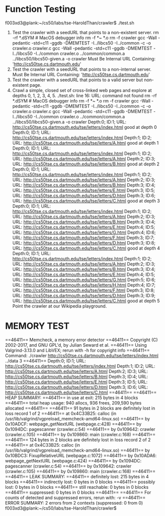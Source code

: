 # Function Testing
f003xd3@plank:~/cs50/labs/tse-HaroldThan/crawler$ ./test.sh
1. Test the crawler with a seedURL that points to a non-existent server.
rm -rf *.dSYM  # MacOS debugger info
rm -f *~ *.o
rm -f crawler
gcc -Wall -pedantic -std=c11 -ggdb -DMEMTEST -I../libcs50 -I../common   -c -o crawler.o crawler.c
gcc -Wall -pedantic -std=c11 -ggdb -DMEMTEST -I../libcs50 -I../common crawler.o ../common/common.a ../libcs50/libcs50-given.a -o crawler 
Must Be Internal URL Containing: 'http://cs50tse.cs.dartmouth.edu'
2. Test the crawler with a seedURL that points to a non-internal server.
Must Be Internal URL Containing: 'http://cs50tse.cs.dartmouth.edu'
3. Test the crawler with a seedURL that points to a valid server but non-existent page.
4. Crawl a simple, closed set of cross-linked web pages and explore at depths 0, 1, 2, 3, 4, 5.
./test.sh: line 16: URL: command not found
rm -rf *.dSYM  # MacOS debugger info
rm -f *~ *.o
rm -f crawler
gcc -Wall -pedantic -std=c11 -ggdb -DMEMTEST -I../libcs50 -I../common   -c -o crawler.o crawler.c
gcc -Wall -pedantic -std=c11 -ggdb -DMEMTEST -I../libcs50 -I../common crawler.o ../common/common.a ../libcs50/libcs50-given.a -o crawler 
Depth:0; ID:1; URL: http://cs50tse.cs.dartmouth.edu/tse/letters/index.html
 good at depth 0
Depth:0; ID:1; URL: http://cs50tse.cs.dartmouth.edu/tse/letters/index.html
Depth:1; ID:2; URL: http://cs50tse.cs.dartmouth.edu/tse/letters/A.html
 good at depth 1
Depth:0; ID:1; URL: http://cs50tse.cs.dartmouth.edu/tse/letters/index.html
Depth:1; ID:2; URL: http://cs50tse.cs.dartmouth.edu/tse/letters/A.html
Depth:2; ID:3; URL: http://cs50tse.cs.dartmouth.edu/tse/letters/B.html
 good at depth 2
Depth:0; ID:1; URL: http://cs50tse.cs.dartmouth.edu/tse/letters/index.html
Depth:1; ID:2; URL: http://cs50tse.cs.dartmouth.edu/tse/letters/A.html
Depth:2; ID:3; URL: http://cs50tse.cs.dartmouth.edu/tse/letters/B.html
Depth:3; ID:4; URL: http://cs50tse.cs.dartmouth.edu/tse/letters/E.html
Depth:3; ID:5; URL: http://cs50tse.cs.dartmouth.edu/tse/letters/D.html
Depth:3; ID:6; URL: http://cs50tse.cs.dartmouth.edu/tse/letters/C.html
 good at depth 3
Depth:0; ID:1; URL: http://cs50tse.cs.dartmouth.edu/tse/letters/index.html
Depth:1; ID:2; URL: http://cs50tse.cs.dartmouth.edu/tse/letters/A.html
Depth:2; ID:3; URL: http://cs50tse.cs.dartmouth.edu/tse/letters/B.html
Depth:3; ID:4; URL: http://cs50tse.cs.dartmouth.edu/tse/letters/E.html
Depth:4; ID:5; URL: http://cs50tse.cs.dartmouth.edu/tse/letters/G.html
Depth:4; ID:6; URL: http://cs50tse.cs.dartmouth.edu/tse/letters/F.html
Depth:3; ID:7; URL: http://cs50tse.cs.dartmouth.edu/tse/letters/D.html
Depth:3; ID:8; URL: http://cs50tse.cs.dartmouth.edu/tse/letters/C.html
 good at depth 4
Depth:0; ID:1; URL: http://cs50tse.cs.dartmouth.edu/tse/letters/index.html
Depth:1; ID:2; URL: http://cs50tse.cs.dartmouth.edu/tse/letters/A.html
Depth:2; ID:3; URL: http://cs50tse.cs.dartmouth.edu/tse/letters/B.html
Depth:3; ID:4; URL: http://cs50tse.cs.dartmouth.edu/tse/letters/E.html
Depth:4; ID:5; URL: http://cs50tse.cs.dartmouth.edu/tse/letters/G.html
Depth:5; ID:6; URL: http://cs50tse.cs.dartmouth.edu/tse/letters/H.html
Depth:4; ID:7; URL: http://cs50tse.cs.dartmouth.edu/tse/letters/F.html
Depth:3; ID:8; URL: http://cs50tse.cs.dartmouth.edu/tse/letters/D.html
Depth:3; ID:9; URL: http://cs50tse.cs.dartmouth.edu/tse/letters/C.html
 good at depth 5
Point the crawler at our Wikipedia playground.

# MEMORY TEST
==46411== Memcheck, a memory error detector
==46411== Copyright (C) 2002-2017, and GNU GPL'd, by Julian Seward et al.
==46411== Using Valgrind-3.13.0 and LibVEX; rerun with -h for copyright info
==46411== Command: ./crawler http://cs50tse.cs.dartmouth.edu/tse/letters/index.html ../data 3
==46411== 
Depth:0; ID:1; URL: http://cs50tse.cs.dartmouth.edu/tse/letters/index.html
Depth:1; ID:2; URL: http://cs50tse.cs.dartmouth.edu/tse/letters/A.html
Depth:2; ID:3; URL: http://cs50tse.cs.dartmouth.edu/tse/letters/B.html
Depth:3; ID:4; URL: http://cs50tse.cs.dartmouth.edu/tse/letters/E.html
Depth:3; ID:5; URL: http://cs50tse.cs.dartmouth.edu/tse/letters/D.html
Depth:3; ID:6; URL: http://cs50tse.cs.dartmouth.edu/tse/letters/C.html
==46411== 
==46411== HEAP SUMMARY:
==46411==     in use at exit: 215 bytes in 4 blocks
==46411==   total heap usage: 940 allocs, 936 frees, 209,590 bytes allocated
==46411== 
==46411== 91 bytes in 2 blocks are definitely lost in loss record 1 of 2
==46411==    at 0x4C33B25: calloc (in /usr/lib/valgrind/vgpreload_memcheck-amd64-linux.so)
==46411==    by 0x10ADCF: webpage_getNextURL (webpage.c:428)
==46411==    by 0x1094DC: pagescanner (crawler.c:54)
==46411==    by 0x109642: crawler (crawler.c:105)
==46411==    by 0x109860: main (crawler.c:168)
==46411== 
==46411== 124 bytes in 2 blocks are definitely lost in loss record 2 of 2
==46411==    at 0x4C33B25: calloc (in /usr/lib/valgrind/vgpreload_memcheck-amd64-linux.so)
==46411==    by 0x10BDC3: FixupRelativeURL (webpage.c:1072)
==46411==    by 0x10ADA6: webpage_getNextURL (webpage.c:424)
==46411==    by 0x1094DC: pagescanner (crawler.c:54)
==46411==    by 0x109642: crawler (crawler.c:105)
==46411==    by 0x109860: main (crawler.c:168)
==46411== 
==46411== LEAK SUMMARY:
==46411==    definitely lost: 215 bytes in 4 blocks
==46411==    indirectly lost: 0 bytes in 0 blocks
==46411==      possibly lost: 0 bytes in 0 blocks
==46411==    still reachable: 0 bytes in 0 blocks
==46411==         suppressed: 0 bytes in 0 blocks
==46411== 
==46411== For counts of detected and suppressed errors, rerun with: -v
==46411== ERROR SUMMARY: 2 errors from 2 contexts (suppressed: 0 from 0)
f003xd3@plank:~/cs50/labs/tse-HaroldThan/crawler$ 